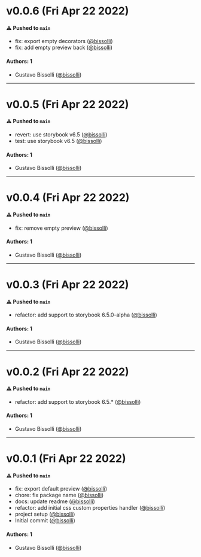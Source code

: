 # v0.0.6 (Fri Apr 22 2022)

#### ⚠️ Pushed to `main`

- fix: export empty decorators ([@bissolli](https://github.com/bissolli))
- fix: add empty preview back ([@bissolli](https://github.com/bissolli))

#### Authors: 1

- Gustavo Bissolli ([@bissolli](https://github.com/bissolli))

---

# v0.0.5 (Fri Apr 22 2022)

#### ⚠️ Pushed to `main`

- revert: use storybook v6.5 ([@bissolli](https://github.com/bissolli))
- test: use storybook v6.5 ([@bissolli](https://github.com/bissolli))

#### Authors: 1

- Gustavo Bissolli ([@bissolli](https://github.com/bissolli))

---

# v0.0.4 (Fri Apr 22 2022)

#### ⚠️ Pushed to `main`

- fix: remove empty preview ([@bissolli](https://github.com/bissolli))

#### Authors: 1

- Gustavo Bissolli ([@bissolli](https://github.com/bissolli))

---

# v0.0.3 (Fri Apr 22 2022)

#### ⚠️ Pushed to `main`

- refactor: add support to storybook 6.5.0-alpha ([@bissolli](https://github.com/bissolli))

#### Authors: 1

- Gustavo Bissolli ([@bissolli](https://github.com/bissolli))

---

# v0.0.2 (Fri Apr 22 2022)

#### ⚠️ Pushed to `main`

- refactor: add support to storybook 6.5.* ([@bissolli](https://github.com/bissolli))

#### Authors: 1

- Gustavo Bissolli ([@bissolli](https://github.com/bissolli))

---

# v0.0.1 (Fri Apr 22 2022)

#### ⚠️ Pushed to `main`

- fix: export default preview ([@bissolli](https://github.com/bissolli))
- chore: fix package name ([@bissolli](https://github.com/bissolli))
- docs: update readme ([@bissolli](https://github.com/bissolli))
- refactor: add initial css custom properties handler ([@bissolli](https://github.com/bissolli))
- project setup ([@bissolli](https://github.com/bissolli))
- Initial commit ([@bissolli](https://github.com/bissolli))

#### Authors: 1

- Gustavo Bissolli ([@bissolli](https://github.com/bissolli))
